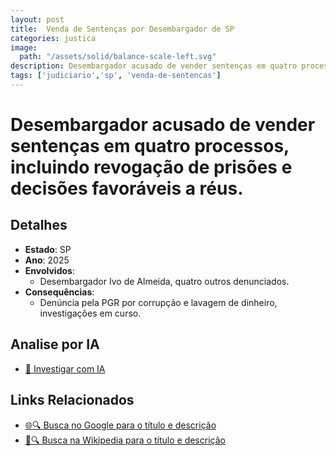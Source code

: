 ```yaml
---
layout: post
title:  Venda de Sentenças por Desembargador de SP
categories: justica
image:
  path: "/assets/solid/balance-scale-left.svg"
description: Desembargador acusado de vender sentenças em quatro processos✧  incluindo revogação de prisões e decisões favoráveis a réus.Desembargador Ivo de Almeida✧  quatro outros denunciados.
tags: ['judiciario','sp', 'venda-de-sentencas']
---
```


# Desembargador acusado de vender sentenças em quatro processos, incluindo revogação de prisões e decisões favoráveis a réus.

## Detalhes
- **Estado**: SP
- **Ano**: 2025
- **Envolvidos**:
  - Desembargador Ivo de Almeida, quatro outros denunciados.
- **Consequências**:
  - Denúncia pela PGR por corrupção e lavagem de dinheiro, investigações em curso.

## Analise por IA
- [🤖 Investigar com IA](https://www.perplexity.ai/search?q=Venda%20de%20Senten%C3%A7as%20por%20Desembargador%20de%20SP%20Desembargador%20acusado%20de%20vender%20senten%C3%A7as%20em%20quatro%20processos%2C%20incluindo%20revoga%C3%A7%C3%A3o%20de%20pris%C3%B5es%20e%20decis%C3%B5es%20favor%C3%A1veis%20a%20r%C3%A9us.%20SP)

## Links Relacionados
- [🌐🔍 Busca no Google para o título e descrição](https://www.google.com/search?q=Venda%20de%20Senten%C3%A7as%20por%20Desembargador%20de%20SP%20Desembargador%20acusado%20de%20vender%20senten%C3%A7as%20em%20quatro%20processos%2C%20incluindo%20revoga%C3%A7%C3%A3o%20de%20pris%C3%B5es%20e%20decis%C3%B5es%20favor%C3%A1veis%20a%20r%C3%A9us.%20SP)
- [📖🔍 Busca na Wikipedia para o título e descrição](https://pt.wikipedia.org/w/index.php?search=Venda%20de%20Senten%C3%A7as%20por%20Desembargador%20de%20SP%20Desembargador%20acusado%20de%20vender%20senten%C3%A7as%20em%20quatro%20processos%2C%20incluindo%20revoga%C3%A7%C3%A3o%20de%20pris%C3%B5es%20e%20decis%C3%B5es%20favor%C3%A1veis%20a%20r%C3%A9us.%20SP)


